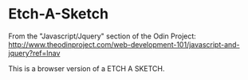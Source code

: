 # Etch-A-Sketch
From the "Javascript/Jquery" section of the Odin Project: http://www.theodinproject.com/web-development-101/javascript-and-jquery?ref=lnav

This is a browser version of a ETCH A SKETCH. 
